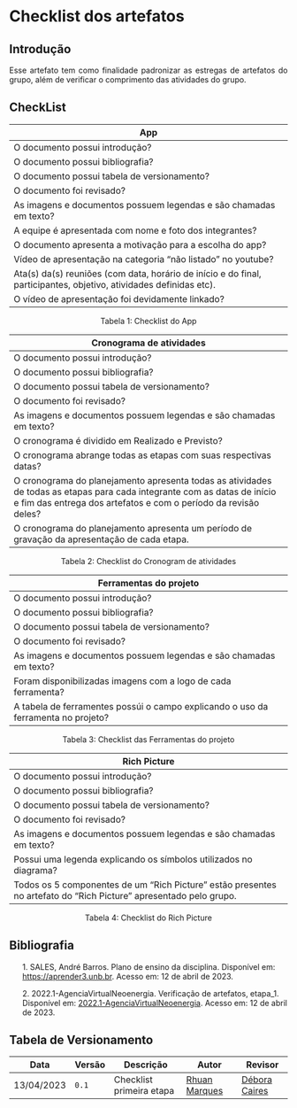 # Checklist dos artefatos

## Introdução

<div style="text-align: justify">
Esse artefato tem como finalidade padronizar as estregas de artefatos do grupo, além de verificar o comprimento das atividades do grupo.
</div>

## CheckList

| App |
| --- |
| O documento possui introdução? |
| O documento possui bibliografia? |
| O documento possui tabela de versionamento? |
| O documento foi revisado? |
| As imagens e documentos possuem legendas e são chamadas em texto? |
| A equipe é apresentada com nome e foto dos integrantes? |
| O documento apresenta a motivação para a escolha do app? |
| Vídeo de apresentação na categoria “não listado” no youtube? |
| Ata(s) da(s) reuniões (com data, horário de início e do final, participantes, objetivo, atividades definidas etc).|
| O vídeo de apresentação foi devidamente linkado? |

<div style="text-align: center">
<p>Tabela 1: Checklist do App</p>
</div>

| Cronograma de atividades |
| ----------------------- |
| O documento possui introdução? |
| O documento possui bibliografia? |
| O documento possui tabela de versionamento? |
| O documento foi revisado? |
| As imagens e documentos possuem legendas e são chamadas em texto? |
| O cronograma é dividido em Realizado e Previsto? |
| O cronograma abrange todas as etapas com suas respectivas datas? |
| O cronograma do planejamento apresenta todas as atividades de todas as etapas para cada integrante com as datas de início e fim das entrega dos artefatos e com o período da revisão deles? |
| O cronograma do planejamento apresenta um período de gravação da apresentação de cada etapa. |

<div style="text-align: center">
<p>Tabela 2: Checklist do Cronogram de atividades</p>
</div>

| Ferramentas do projeto |
| ---------------------- |
| O documento possui introdução? |
| O documento possui bibliografia? |
| O documento possui tabela de versionamento? |
| O documento foi revisado? |
| As imagens e documentos possuem legendas e são chamadas em texto? |
| Foram disponibilizadas imagens com a logo de cada ferramenta? |
| A tabela de ferramentes possúi o campo explicando o uso da ferramenta no projeto? |

<div style="text-align: center">
<p>Tabela 3: Checklist das Ferramentas do projeto</p>
</div>

| Rich Picture |
| ------------ |
| O documento possui introdução? |
| O documento possui bibliografia? |
| O documento possui tabela de versionamento? |
| O documento foi revisado? |
| As imagens e documentos possuem legendas e são chamadas em texto? |
| Possui uma legenda explicando os símbolos utilizados no diagrama? |
| Todos os 5 componentes de um “Rich Picture” estão presentes no artefato do “Rich Picture” apresentado pelo grupo.|

<div style="text-align: center">
<p>Tabela 4: Checklist do Rich Picture</p>
</div>

## Bibliografia

 <p><ul>1. SALES, André Barros. Plano de ensino da disciplina. Disponível em: <a href="https://aprender3.unb.br">https://aprender3.unb.br</a>. Acesso em: 12 de abril de 2023.</ul></p>

<p><ul>2. 2022.1-AgenciaVirtualNeoenergia. Verificação de artefatos, etapa_1. Disponível em: <a href="https://github.com/Interacao-Humano-Computador/2022.1-AgenciaVirtualNeoenergia/blob/master/ghpages08/docs/verifica%C3%A7%C3%A3o_dos_artefatos/etapa_1/planejamento.md">2022.1-AgenciaVirtualNeoenergia</a>. Acesso em: 12 de abril de 2023.</ul></p>

## Tabela de Versionamento

| Data | Versão | Descrição | Autor | Revisor |
| ---- | ------ | --------- | ----- | ------- |
| 13/04/2023 | `0.1`  | Checklist primeira etapa | [Rhuan Marques](https://github.com/RhuanMr) | [Débora Caires](https://github.com/deboracaires) |